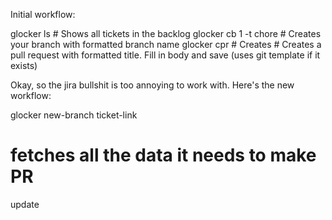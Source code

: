 Initial workflow:

glocker ls # Shows all tickets in the backlog
glocker cb 1 -t chore # Creates your branch with formatted branch name
glocker cpr # Creates # Creates a pull request with formatted title. Fill in body and save (uses git template if it exists)


Okay, so the jira bullshit is too annoying to work with. Here's the new workflow: 

glocker new-branch ticket-link
# fetches all the data it needs to make PR 
update
